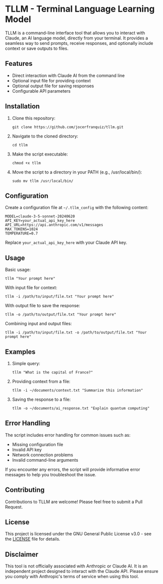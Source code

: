# TLLM - Terminal Language Learning Model

TLLM is a command-line interface tool that allows you to interact with Claude, an AI language model, directly from your terminal. It provides a seamless way to send prompts, receive responses, and optionally include context or save outputs to files.

## Features

- Direct interaction with Claude AI from the command line
- Optional input file for providing context
- Optional output file for saving responses
- Configurable API parameters

## Installation

1. Clone this repository:
   ```
   git clone https://github.com/jocerfranquiz/tllm.git
   ```

2. Navigate to the cloned directory:
   ```
   cd tllm
   ```

3. Make the script executable:
   ```
   chmod +x tllm
   ```

4. Move the script to a directory in your PATH (e.g., /usr/local/bin/):
   ```
   sudo mv tllm /usr/local/bin/
   ```

## Configuration

Create a configuration file at `~/.tllm_config` with the following content:

```
MODEL=claude-3-5-sonnet-20240620
API_KEY=your_actual_api_key_here
API_URL=https://api.anthropic.com/v1/messages
MAX_TOKENS=1024
TEMPERATURE=0.7
```

Replace `your_actual_api_key_here` with your Claude API key.

## Usage

Basic usage:
```
tllm "Your prompt here"
```

With input file for context:
```
tllm -i /path/to/input/file.txt "Your prompt here"
```

With output file to save the response:
```
tllm -o /path/to/output/file.txt "Your prompt here"
```

Combining input and output files:
```
tllm -i /path/to/input/file.txt -o /path/to/output/file.txt "Your prompt here"
```

## Examples

1. Simple query:
   ```
   tllm "What is the capital of France?"
   ```

2. Providing context from a file:
   ```
   tllm -i ~/documents/context.txt "Summarize this information"
   ```

3. Saving the response to a file:
   ```
   tllm -o ~/documents/ai_response.txt "Explain quantum computing"
   ```

## Error Handling

The script includes error handling for common issues such as:
- Missing configuration file
- Invalid API key
- Network connection problems
- Invalid command-line arguments

If you encounter any errors, the script will provide informative error messages to help you troubleshoot the issue.

## Contributing

Contributions to TLLM are welcome! Please feel free to submit a Pull Request.

## License

This project is licensed under the GNU General Public License v3.0 - see the [LICENSE](https://raw.githubusercontent.com/jocerfranquiz/tllm/main/LICENSE) file for details.

## Disclaimer

This tool is not officially associated with Anthropic or Claude AI. It is an independent project designed to interact with the Claude API. Please ensure you comply with Anthropic's terms of service when using this tool.
